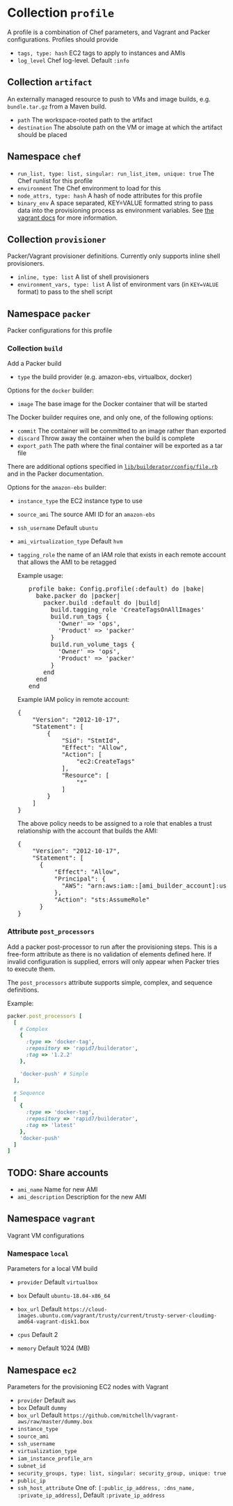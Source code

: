 Collection `profile`
====================

A profile is a combination of Chef parameters, and Vagrant and Packer configurations. Profiles should provide

* `tags, type: hash` EC2 tags to apply to instances and AMIs
* `log_level` Chef log-level. Default `:info`

## Collection `artifact`

An externally managed resource to push to VMs and image builds, e.g. `bundle.tar.gz` from a Maven build.

* `path` The workspace-rooted path to the artifact
* `destination` The absolute path on the VM or image at which the artifact should be placed

## Namespace `chef`
* `run_list, type: list, singular: run_list_item, unique: true` The Chef runlist for this profile
* `environment` The Chef environment to load for this
* `node_attrs, type: hash` A hash of node attributes for this profile
* `binary_env` A space separated, KEY=VALUE formatted string to pass data
    into the provisioning process as environment variables. See
    [the vagrant docs](https://www.vagrantup.com/docs/provisioning/chef_common.html#binary_env)
    for more information.

## Collection `provisioner`

Packer/Vagrant provisioner definitions. Currently only supports inline shell provisioners.

* `inline, type: list` A list of shell provisioners
* `environment_vars, type: list` A list of environment vars (in `KEY=VALUE` format) to pass to the shell script

## Namespace `packer`

Packer configurations for this profile

### Collection `build`

Add a Packer build

* `type` the build provider (e.g. amazon-ebs, virtualbox, docker)

Options for the `docker` builder:

* `image` The base image for the Docker container that will be started

The Docker builder requires one, and only one, of the following options:

* `commit` The container will be committed to an image rather than exported
* `discard` Throw away the container when the build is complete
* `export_path` The path where the final container will be exported as a tar file

There are additional options specified in [`lib/builderator/config/file.rb`](../../lib/builderator/config/file.rb) and
in the Packer documentation.

Options for the `amazon-ebs` builder:

* `instance_type` the EC2 instance type to use
* `source_ami` The source AMI ID for an `amazon-ebs`
* `ssh_username` Default `ubuntu`
* `ami_virtualization_type` Default `hvm`
* `tagging_role` the name of an IAM role that exists in each remote account that allows the AMI to be retagged

  Example usage:

  <pre>
     profile bake: Config.profile(:default) do |bake|
       bake.packer do |packer|
         packer.build :default do |build|
           build.tagging_role 'CreateTagsOnAllImages'
           build.run_tags {
             'Owner' => 'ops',
             'Product' => 'packer'
           }
           build.run_volume_tags {
             'Owner' => 'ops',
             'Product' => 'packer'
           }
         end
       end
     end
  </pre>

  Example IAM policy in remote account:

  <pre>
  {
      "Version": "2012-10-17",
      "Statement": [
          {
              "Sid": "StmtId",
              "Effect": "Allow",
              "Action": [
                  "ec2:CreateTags"
              ],
              "Resource": [
                  "*"
              ]
          }
      ]
  }
  </pre>


  The above policy needs to be assigned to a role that enables a trust relationship with the account that builds the AMI:

  <pre>
  {
      "Version": "2012-10-17",
      "Statement": [
        {
            "Effect": "Allow",
            "Principal": {
              "AWS": "arn:aws:iam::[ami_builder_account]:user/[ami_builder_user]"
            },
            "Action": "sts:AssumeRole"
        }
  }
  </pre>

### Attribute `post_processors`

Add a packer post-processor to run after the provisioning steps. This is a free-form
attribute as there is no validation of elements defined here. If invalid configuration
is supplied, errors will only appear when Packer tries to execute them.

The `post_processors` attribute supports simple, complex, and sequence definitions.

Example:

```ruby
packer.post_processors [
  [
    # Complex
    {
      :type => 'docker-tag',
      :repository => 'rapid7/builderator',
      :tag => '1.2.2'
    },

    'docker-push' # Simple
  ],

  # Sequence
  [
    {
      :type => 'docker-tag',
      :repository => 'rapid7/builderator',
      :tag => 'latest'
    },
    'docker-push'
  ]
]
```


## TODO: Share accounts

* `ami_name` Name for new AMI
* `ami_description` Description for the new AMI


## Namespace `vagrant`

Vagrant VM configurations

### Namespace `local`

Parameters for a local VM build

* `provider` Default `virtualbox`
* `box` Default `ubuntu-18.04-x86_64`
* `box_url` Default `https://cloud-images.ubuntu.com/vagrant/trusty/current/trusty-server-cloudimg-amd64-vagrant-disk1.box`

* `cpus` Default 2
* `memory` Default 1024 (MB)

## Namespace `ec2`

Parameters for the provisioning EC2 nodes with Vagrant

* `provider` Default `aws`
* `box` Default `dummy`
* `box_url` Default `https://github.com/mitchellh/vagrant-aws/raw/master/dummy.box`
* `instance_type`
* `source_ami`
* `ssh_username`
* `virtualization_type`
* `iam_instance_profile_arn`
* `subnet_id`
* `security_groups, type: list, singular: security_group, unique: true`
* `public_ip`
* `ssh_host_attribute` One of: `[:public_ip_address, :dns_name, :private_ip_address]`, Default `:private_ip_address`

[docker-tag]: https://www.packer.io/docs/post-processors/docker-tag.html
[docker-import]: https://www.packer.io/docs/post-processors/docker-import.html
[docker-save]: https://www.packer.io/docs/post-processors/docker-save.html
[docker-push]: https://www.packer.io/docs/post-processors/docker-push.html
